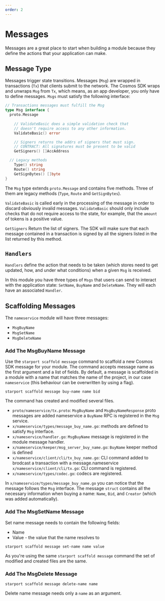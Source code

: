 ```yaml
---
order: 2
---
```


# Messages

Messages are a great place to start when building a module because they define the actions that your application can make.

## Message Type

Messages trigger state transitions. Messages (`Msg`) are wrapped in transactions (`Tx`) that clients submit to the network. The Cosmos SDK wraps and unwraps `Msg` from `Tx`, which means, as an app developer, you only have to define messages. `Msgs` must satisfy the following interface:

```go
// Transactions messages must fulfill the Msg
type Msg interface {
  proto.Message
  
	// ValidateBasic does a simple validation check that
	// doesn't require access to any other information.
	ValidateBasic() error

	// Signers returns the addrs of signers that must sign.
	// CONTRACT: All signatures must be present to be valid
	GetSigners() []AccAddress

  // Legacy methods
	Type() string
	Route() string
	GetSignBytes() []byte
}
```

The `Msg` type extends `proto.Message` and contains five methods. Three of them are legacy methods (`Type`, `Route` and `GetSignBytes`).

`ValidateBasic` is called early in the processing of the message in order to discard obviously invalid messages. `ValidateBasic` should only include checks that do not require access to the state, for example, that the `amount` of tokens is a positive value.

`GetSigners` Return the list of signers. The SDK will make sure that each message contained in a transaction is signed by all the signers listed in the list returned by this method.

## `Handlers`

`Handlers` define the action that needs to be taken (which stores need to get updated, how, and under what conditions) when a given `Msg` is received.

In this module you have three types of `Msgs` that users can send to interact with the application state: `SetName`, `BuyName` and `DeleteName`. They will each have an associated `Handler`.

## Scaffolding Messages

The `nameservice` module will have three messages:

* `MsgBuyName`
* `MsgSetName`
* `MsgDeleteName`

### Add The MsgBuyName Message

Use the `starport scaffold message` command to scaffold a new Cosmos SDK message for your module. The command accepts message name as the first argument and a list of fields. By default, a message is scaffolded in a module with a name that matches the name of the project, in our case `nameservice` (this behaviour can be overwritten by using a flag).

```
starport scaffold message buy-name name bid
```

The command has created and modified several files.

* `proto/nameservice/tx.proto`: `MsgBuyName` and `MsgBuyNameResponse` proto messages are added nameservice a `BuyName` RPC is registered in the `Msg` service.
* `x/nameservice/types/message_buy_name.go`: methods are defined to satisfy `Msg` interface.
* `x/nameservice/handler.go`: `MsgBuyName` message is registered in the module message handler.
* `x/nameservice/keeper/msg_server_buy_name.go`: `BuyName` keeper method is defined
* `x/nameservice/client/cli/tx_buy_name.go`: CLI command added to brodcast a transaction with a message.nameservice `x/nameservice/client/cli/tx.go`: CLI command is registered.
* `x/nameservice/types/codec.go`: codecs are registered.

In `x/nameservice/types/message_buy_name.go` you can notice that the message follows the `Msg` interface. The message `struct` contains all the necessary information when buying a name: `Name`, `Bid`, and `Creator` (which was added automatically).

### Add The MsgSetName Message

Set name message needs to contain the following fields:

* Name
* Value - the value that the name resolves to

```
starport scaffold message set-name name value
```

As you're using the same `starport scaffold message` command the set of modified and created files are the same.

### Add The MsgDelete Message

```
starport scaffold message delete-name name
```

Delete name message needs only a `name` as an argument.

